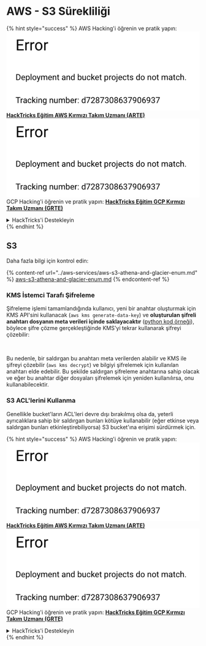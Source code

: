 # AWS - S3 Sürekliliği

{% hint style="success" %}
AWS Hacking'i öğrenin ve pratik yapın:<img src="../../../.gitbook/assets/image (1) (1).png" alt="" data-size="line">[**HackTricks Eğitim AWS Kırmızı Takım Uzmanı (ARTE)**](https://training.hacktricks.xyz/courses/arte)<img src="../../../.gitbook/assets/image (1) (1).png" alt="" data-size="line">\
GCP Hacking'i öğrenin ve pratik yapın: <img src="../../../.gitbook/assets/image (2).png" alt="" data-size="line">[**HackTricks Eğitim GCP Kırmızı Takım Uzmanı (GRTE)**<img src="../../../.gitbook/assets/image (2).png" alt="" data-size="line">](https://training.hacktricks.xyz/courses/grte)

<details>

<summary>HackTricks'i Destekleyin</summary>

* [**abonelik planlarını**](https://github.com/sponsors/carlospolop) kontrol edin!
* **💬 [**Discord grubuna**](https://discord.gg/hRep4RUj7f) veya [**telegram grubuna**](https://t.me/peass) katılın ya da **Twitter'da** 🐦 [**@hacktricks\_live**](https://twitter.com/hacktricks\_live)** bizi takip edin.**
* **Hacking ipuçlarını paylaşmak için** [**HackTricks**](https://github.com/carlospolop/hacktricks) ve [**HackTricks Cloud**](https://github.com/carlospolop/hacktricks-cloud) github reposuna PR gönderin.

</details>
{% endhint %}

## S3

Daha fazla bilgi için kontrol edin:

{% content-ref url="../aws-services/aws-s3-athena-and-glacier-enum.md" %}
[aws-s3-athena-and-glacier-enum.md](../aws-services/aws-s3-athena-and-glacier-enum.md)
{% endcontent-ref %}

### KMS İstemci Tarafı Şifreleme

Şifreleme işlemi tamamlandığında kullanıcı, yeni bir anahtar oluşturmak için KMS API'sini kullanacak (`aws kms generate-data-key`) ve **oluşturulan şifreli anahtarı dosyanın meta verileri içinde saklayacaktır** ([python kod örneği](https://aioboto3.readthedocs.io/en/latest/cse.html#how-it-works-kms-managed-keys)), böylece şifre çözme gerçekleştiğinde KMS'yi tekrar kullanarak şifreyi çözebilir:

<figure><img src="../../../.gitbook/assets/image (226).png" alt=""><figcaption></figcaption></figure>

Bu nedenle, bir saldırgan bu anahtarı meta verilerden alabilir ve KMS ile şifreyi çözebilir (`aws kms decrypt`) ve bilgiyi şifrelemek için kullanılan anahtarı elde edebilir. Bu şekilde saldırgan şifreleme anahtarına sahip olacak ve eğer bu anahtar diğer dosyaları şifrelemek için yeniden kullanılırsa, onu kullanabilecektir.

### S3 ACL'lerini Kullanma

Genellikle bucket'ların ACL'leri devre dışı bırakılmış olsa da, yeterli ayrıcalıklara sahip bir saldırgan bunları kötüye kullanabilir (eğer etkinse veya saldırgan bunları etkinleştirebiliyorsa) S3 bucket'ına erişimi sürdürmek için.

{% hint style="success" %}
AWS Hacking'i öğrenin ve pratik yapın:<img src="../../../.gitbook/assets/image (1) (1).png" alt="" data-size="line">[**HackTricks Eğitim AWS Kırmızı Takım Uzmanı (ARTE)**](https://training.hacktricks.xyz/courses/arte)<img src="../../../.gitbook/assets/image (1) (1).png" alt="" data-size="line">\
GCP Hacking'i öğrenin ve pratik yapın: <img src="../../../.gitbook/assets/image (2).png" alt="" data-size="line">[**HackTricks Eğitim GCP Kırmızı Takım Uzmanı (GRTE)**<img src="../../../.gitbook/assets/image (2).png" alt="" data-size="line">](https://training.hacktricks.xyz/courses/grte)

<details>

<summary>HackTricks'i Destekleyin</summary>

* [**abonelik planlarını**](https://github.com/sponsors/carlospolop) kontrol edin!
* **💬 [**Discord grubuna**](https://discord.gg/hRep4RUj7f) veya [**telegram grubuna**](https://t.me/peass) katılın ya da **Twitter'da** 🐦 [**@hacktricks\_live**](https://twitter.com/hacktricks\_live)** bizi takip edin.**
* **Hacking ipuçlarını paylaşmak için** [**HackTricks**](https://github.com/carlospolop/hacktricks) ve [**HackTricks Cloud**](https://github.com/carlospolop/hacktricks-cloud) github reposuna PR gönderin.

</details>
{% endhint %}
